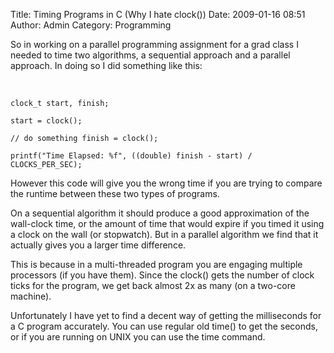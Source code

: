 Title: Timing Programs in C (Why I hate clock())
Date: 2009-01-16 08:51
Author: Admin
Category: Programming

So in working on a parallel programming assignment for a grad class I
needed to time two algorithms, a sequential approach and a parallel
approach. In doing so I did something like this:

 

`clock_t start, finish;`

`start = clock(); `

`// do something finish = clock(); `

`printf("Time Elapsed: %f", ((double) finish - start) / CLOCKS_PER_SEC); `

However this code will give you the wrong time if you are trying to
compare the runtime between these two types of programs.

On a sequential algorithm it should produce a good approximation of the
wall-clock time, or the amount of time that would expire if you timed it
using a clock on the wall (or stopwatch). But in a parallel algorithm we
find that it actually gives you a larger time difference.

This is because in a multi-threaded program you are engaging multiple
processors (if you have them). Since the clock() gets the number of
clock ticks for the program, we get back almost 2x as many (on a
two-core machine).

Unfortunately I have yet to find a decent way of getting the
milliseconds for a C program accurately. You can use regular old time()
to get the seconds, or if you are running on UNIX you can use the time
command.

</p>

